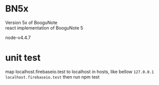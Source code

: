 # BN5x

Version 5x of BooguNote  
react implementation of BooguNote 5

node-v4.4.7

# unit test
map localhost.firebaseio.test to localhost in hosts, like bellow
`127.0.0.1 localhost.firebaseio.test`
then run npm test

